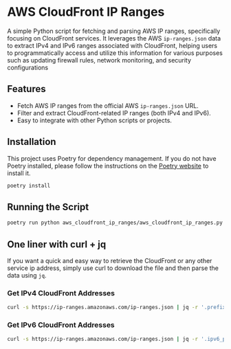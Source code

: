 # AWS CloudFront IP Ranges

A simple Python script for fetching and parsing AWS IP ranges, specifically focusing on CloudFront services. It leverages the AWS `ip-ranges.json` data to extract IPv4 and IPv6 ranges associated with CloudFront, helping users to programmatically access and utilize this information for various purposes such as updating firewall rules, network monitoring, and security configurations

## Features

- Fetch AWS IP ranges from the official AWS `ip-ranges.json` URL.
- Filter and extract CloudFront-related IP ranges (both IPv4 and IPv6).
- Easy to integrate with other Python scripts or projects.

## Installation

This project uses Poetry for dependency management. If you do not have Poetry installed, please follow the instructions on the [Poetry website](https://python-poetry.org/docs/#installation) to install it.

```bash
poetry install
```

## Running the Script

```bash
poetry run python aws_cloudfront_ip_ranges/aws_cloudfront_ip_ranges.py
```

## One liner with curl + jq

If you want a quick and easy way to retrieve the CloudFront or any other service ip address, simply use curl to download the file and then parse the data using `jq`.

### Get IPv4 CloudFront Addresses

```bash
curl -s https://ip-ranges.amazonaws.com/ip-ranges.json | jq -r '.prefixes[] | select(.service == "CLOUDFRONT") | .ip_prefix'
```

### Get IPv6 CloudFront Addresses

```bash
curl -s https://ip-ranges.amazonaws.com/ip-ranges.json | jq -r '.ipv6_prefixes[] | select(.service == "CLOUDFRONT") | .ipv6_prefix'
```
